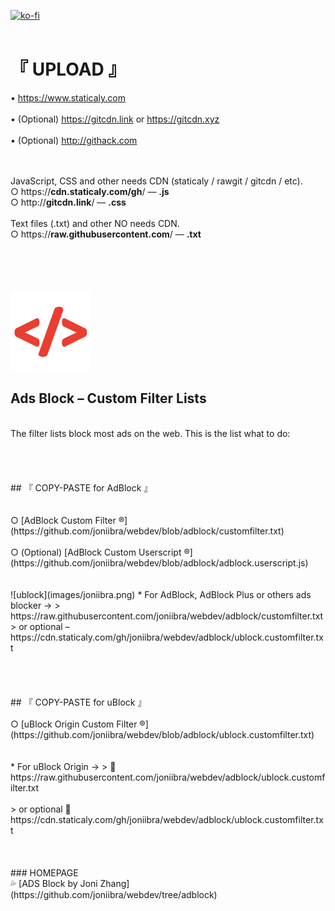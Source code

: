 [![ko-fi](https://upload.wikimedia.org/wikipedia/commons/thumb/e/e7/Instagram_logo_2016.svg/132px-Instagram_logo_2016.svg.png)](https://instagram.com/joniibra)
<br />
<br />
# 『 UPLOAD 』

•  https://www.staticaly.com
<br /><br />•  (Optional) https://gitcdn.link or https://gitcdn.xyz
<br /><br />•  (Optional) http://githack.com
<br /><br /><br />

JavaScript, CSS and other needs CDN (staticaly / rawgit / gitcdn / etc).
<br />
○  https://<b>cdn.staticaly.com/gh</b>/  ––  <b>.js</b>
<br />
○  http://<b>gitcdn.link</b>/  ––  <b>.css</b>
<br /><br />
Text files (.txt) and other NO needs CDN.
<br />
○  https://<b>raw.githubusercontent.com</b>/  ––  <b>.txt</b>
<br /><br /><br /><br /><br />


![adblock](images/joniibra.png)
## Ads Block – Custom Filter Lists
<br />
The filter lists block most ads on the web. This is the list what to do:
<br />
<br />
<br />
<br />
<br />
## 『 COPY-PASTE for AdBlock 』
<br />
<br />
<br />○  [AdBlock Custom Filter ®](https://github.com/joniibra/webdev/blob/adblock/customfilter.txt)
<br /><br />○  (Optional) [AdBlock Custom Userscript ®](https://github.com/joniibra/webdev/blob/adblock/adblock.userscript.js)
<br />
<br />
<br />
![ublock](images/joniibra.png)
*  For AdBlock, AdBlock Plus or others ads blocker →
> https://raw.githubusercontent.com/joniibra/webdev/adblock/customfilter.txt<br />
> or optional – https://cdn.staticaly.com/gh/joniibra/webdev/adblock/ublock.customfilter.txt
<br />
<br />
<br />
<br />
<br />
## 『 COPY-PASTE for uBlock 』
<br />
<br />
○  [uBlock Origin Custom Filter ®](https://github.com/joniibra/webdev/blob/adblock/ublock.customfilter.txt)
<br />
<br />
<br />
*  For uBlock Origin →
> 🍇  https://raw.githubusercontent.com/joniibra/webdev/adblock/ublock.customfilter.txt<br />
<br />
> or optional 🍇  https://cdn.staticaly.com/gh/joniibra/webdev/adblock/ublock.customfilter.txt
<br />
<br />
<br />
<br />
### HOMEPAGE
<br />
💦  [ADS Block by Joni Zhang](https://github.com/joniibra/webdev/tree/adblock)
<br />

